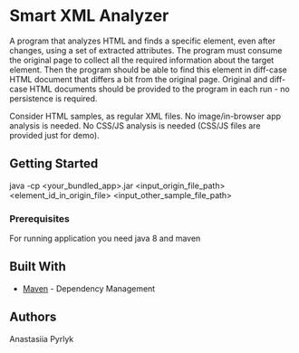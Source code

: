 # Smart XML Analyzer

A program that analyzes HTML and finds a specific element, even after changes, using a set of extracted attributes.
The program must consume the original page to collect all the required information about the target element.
Then the program should be able to find this element in diff-case HTML document that differs a bit from the original page.
Original and diff-case HTML documents should be provided to the program in each run - no persistence is required.

Consider HTML samples, as regular XML files. No image/in-browser app analysis is needed. No CSS/JS analysis is needed
(CSS/JS files are provided just for demo).

## Getting Started

java -cp <your_bundled_app>.jar <input_origin_file_path> <element_id_in_origin_file> <input_other_sample_file_path>

### Prerequisites

For running application you need java 8 and maven

## Built With

* [Maven](https://maven.apache.org/) - Dependency Management

## Authors

Anastasiia Pyrlyk
